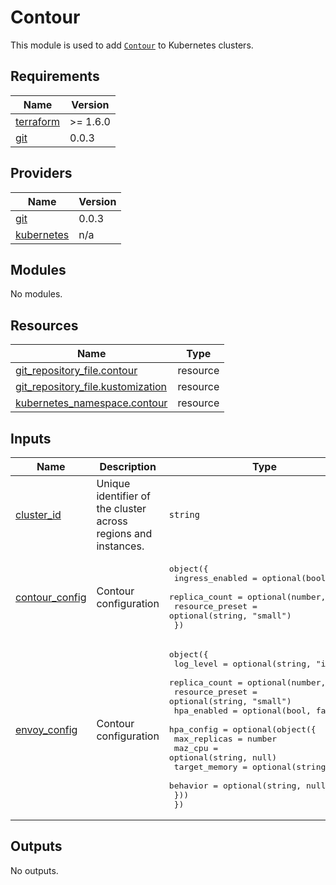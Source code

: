 # Contour

This module is used to add [`Contour`](https://projectcontour.io/) to Kubernetes clusters.

## Requirements

| Name | Version |
|------|---------|
| <a name="requirement_terraform"></a> [terraform](#requirement\_terraform) | >= 1.6.0 |
| <a name="requirement_git"></a> [git](#requirement\_git) | 0.0.3 |

## Providers

| Name | Version |
|------|---------|
| <a name="provider_git"></a> [git](#provider\_git) | 0.0.3 |
| <a name="provider_kubernetes"></a> [kubernetes](#provider\_kubernetes) | n/a |

## Modules

No modules.

## Resources

| Name | Type |
|------|------|
| [git_repository_file.contour](https://registry.terraform.io/providers/xenitab/git/0.0.3/docs/resources/repository_file) | resource |
| [git_repository_file.kustomization](https://registry.terraform.io/providers/xenitab/git/0.0.3/docs/resources/repository_file) | resource |
| [kubernetes_namespace.contour](https://registry.terraform.io/providers/hashicorp/kubernetes/latest/docs/resources/namespace) | resource |

## Inputs

| Name | Description | Type | Default | Required |
|------|-------------|------|---------|:--------:|
| <a name="input_cluster_id"></a> [cluster\_id](#input\_cluster\_id) | Unique identifier of the cluster across regions and instances. | `string` | n/a | yes |
| <a name="input_contour_config"></a> [contour\_config](#input\_contour\_config) | Contour configuration | <pre>object({<br/>    ingress_enabled = optional(bool, true)<br/>    replica_count   = optional(number, 2)<br/>    resource_preset = optional(string, "small")<br/>  })</pre> | n/a | yes |
| <a name="input_envoy_config"></a> [envoy\_config](#input\_envoy\_config) | Contour configuration | <pre>object({<br/>    log_level       = optional(string, "info")<br/>    replica_count   = optional(number, 2)<br/>    resource_preset = optional(string, "small")<br/>    hpa_enabled     = optional(bool, false)<br/>    hpa_config = optional(object({<br/>      max_replicas  = number<br/>      maz_cpu       = optional(string, null)<br/>      target_memory = optional(string, null)<br/>      behavior      = optional(string, null)<br/>    }))<br/>  })</pre> | n/a | yes |

## Outputs

No outputs.
